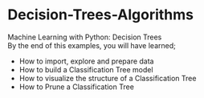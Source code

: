 # Decision-Trees-Algorithms
Machine Learning with Python: Decision Trees
<br>
By the end of this examples, you will have learned;
<br>
<ul>
  <li>How to import, explore and prepare data</li>
  <li>How to build a Classification Tree model</li>
  <li>How to visualize the structure of a Classification Tree</li>
  <li>How to Prune a Classification Tree</li>
</ul>
